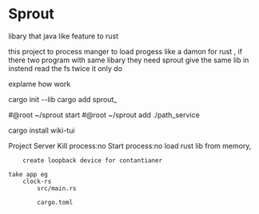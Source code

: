 # Sprout
libary that java like feature to rust 


this project to process manger to load progess like a damon for rust , 
if there two program with same libary they need sprout give the same lib in instend read the fs twice it only do

explame how work

cargo init --lib
cargo add sprout_

#@root ~/sprout start
#@root ~/sprout add ./path_service 

cargo install wiki-tui




Project 
    Server
        Kill process:no
        Start process:no
        load rust lib from memory,

        create loopback device for contantianer

    take app eg 
        clock-rs
            src/main.rs
                
            cargo.toml
        
